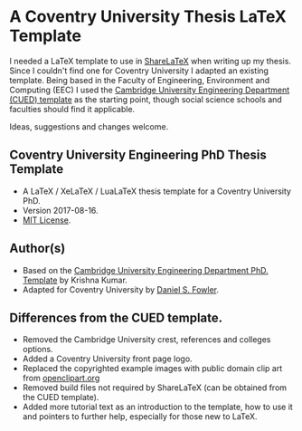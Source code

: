 # A Coventry University Thesis LaTeX Template

I needed a LaTeX template to use in [ShareLaTeX](https://www.sharelatex.com/ "ShareLaTeX") when writing up my thesis. Since I couldn't find one for Coventry University I adapted an existing template. Being based in the Faculty of Engineering, Environment and Computing (EEC) I used the [Cambridge University Engineering Department (CUED) template](https://github.com/kks32/phd-thesis-template "Cambridge Template on GitHub") as the starting point, though social science schools and faculties should find it applicable.

Ideas, suggestions and changes welcome.

## Coventry University Engineering PhD Thesis Template

* A LaTeX / XeLaTeX / LuaLaTeX thesis template for a Coventry University PhD.
* Version 2017-08-16.
* [MIT License](https://opensource.org/licenses/MIT "View MIT License Online").

## Author(s)
* Based on the [Cambridge University Engineering Department PhD. Template](https://github.com/kks32/phd-thesis-template "Cambridge Template on GitHub") by Krishna Kumar.
* Adapted for Coventry University by [Daniel S. Fowler](http://www.coventry.ac.uk/research/areas-of-research/mobility-transport/cyber-security/ "Dan").

## Differences from the CUED template.

* Removed the Cambridge University crest, references and colleges options.
* Added a Coventry University front page logo.
* Replaced the copyrighted example images with public domain clip art from [openclipart.org](https://openclipart.org "openclipart.org")
* Removed build files not required by ShareLaTeX (can be obtained from the CUED template).
* Added more tutorial text as an introduction to the template, how to use it and pointers to further help, especially for those new to LaTeX.
